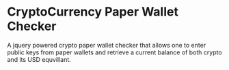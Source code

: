 # CryptoCurrency Paper Wallet Checker

A jquery powered crypto paper wallet checker that allows one to enter public keys from paper wallets and retrieve
a current balance of both crypto and its USD equvillant.